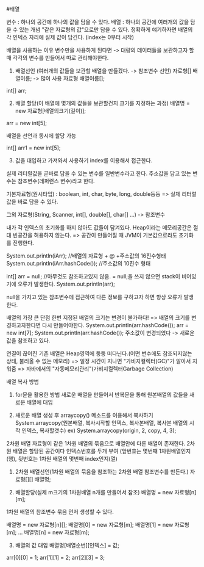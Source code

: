 #배열

변수 : 하나의 공간에 하나의 값을 담을 수 있다.
배열 : 하나의 공간에 여러개의 값을 담을 수 있는 개념
"같은 자료형의 값"으로만 담을 수 있다.
정확하게 얘기하자면 배열의 각 인덱스 자리에 실제 값이 담긴다. (index는 0부터 시작)

배열을 사용하는 이유
변수만을 사용하게 된다면 -> 대량의 데이터들을 보관하고자 할 때 각각의 변수를 만들어서 따로 관리해야한다.



1. 배열선언 (여러개의 값들을 보관할 배열을 만들겠다. -> 참조변수 선언)
자료형[] 배열이름; -> 많이 사용
자료형 배열이름[];

int[] arr;
		

2. 배열 할당(이 배열에 몇개의 값들을 보관할건지 크기를 지정하는 과정)
배열명 = new 자료형[배열의크기(길이)];

arr = new int[5];
		

배열을 선언과 동시에 할당 가능

int[] arr1 = new int[5];
		

3. 값을 대입하고 가져와서 사용하기
index를 이용해서 접근한다.



실제 리터럴값을 곧바로 담을 수 있는 변수를 일반변수라고 한다.
주소값을 담고 있는 변수는 참조변수(레퍼런스 변수)라고 한다.

기본자료형(원시타입) : boolean, int, char, byte, long, double등등
=> 실제 리터럴값을 바로 담을 수 있다.

그외 자료형(String, Scanner, int[], double[], char[] ...) -> 참조변수



내가 각 인덱스의 초기화를 하지 않아도 값들이 담겨있다.
Heap이라는 메모리공간은 절대 빈공간을 허용하지 않는다.
=> 공간이 만들어질 때 JVM이 기본값으로라도 초기화를 진행한다.
		
System.out.println(iArr); //배열의 자료형 + @ +주소값의 16진수형태
System.out.println(iArr.hashCode()); //주소값의 10진수 형태
		
int[] arr = null; //아무것도 참조하고있지 않음. = null;을 쓰지 않으면 stack이 비어있기에 오류가 발생한다.
System.out.println(arr);
		

null을 가지고 있는 참조변수에 접근하여 다른 정보를 구하고자 하면
항상 오류가 발생한다.

배열의 가장 큰 단점
한번 지정된 배열의 크기는 변경이 불가하다!
=> 배열의 크기를 변경하고자한다면 다시 만들어야한다.
System.out.println(arr.hashCode());
arr = new int[7];
System.out.println(arr.hashCode());
주소값이 변경되었다 -> 새로운 값을 참조하고 있다.


연결이 끊어진 기존 배열은 Heap영역에 둥둥 떠다닌다.(어떤 변수에도 참조되지않는 상태, 불러올 수 없는 메모리)
=> 일정 시간이 지나면 "가비지컬렉터(GC)"가 알아서 지워줌
=> 자바에서의 "자동메모리관리"(가비지컬렉터Garbage Collection)


배열 복사 방법

1. for문을 활용한 방법
새로운 배열을 만들어서 반복문을 통해 원본배열의 값들을 새로운 배열에 대입


2. 새로운 배열 생성 후 arraycopy() 메소드를 이용해서 복사하기
System.arraycopy(원본배열, 복사시작할 인덱스, 복사본배열, 복사본 배열의 시작 인덱스, 복사할갯수)
		ex) System.arraycopy(origin, 2, copy, 4, 3);



2차원 배열
자료형이 같은 1차원 배열의 묶음으로 배열안에 다른 배열이 존재한다.
2차원 배열은 할당된 공간이다 인덱스번호를 두개 부여
(앞번호는 몇번째 1차원배열인지(행), 뒷번호는 1차원 배열의 몇번째 index인지(열)


1. 2차원 배열선언(1차원 배열의 묶음을 참조하는 2차원 배열 참조변수를 만든다.)
자료형[][] 배열명;

2. 배열할당(실제 m크기의 1차원배열 n개를 만들어서 참조)
배열명 = new 자료형[n][m];

1차원 배열의 참조변수 묶음 먼저 생성할 수 있다.
		 
배열명 = new 자료형[n][];
배열명[0] = new 자료형[m];
배열명[1] = new 자료형[m];
...
배열명[n] = new 자료형[m];


3. 배열의 값 대입
배열명[배열순번][인덱스] = 값;
		
arr[0][0] = 1;
arr[1][1] = 2;
arr[2][3] = 3;
